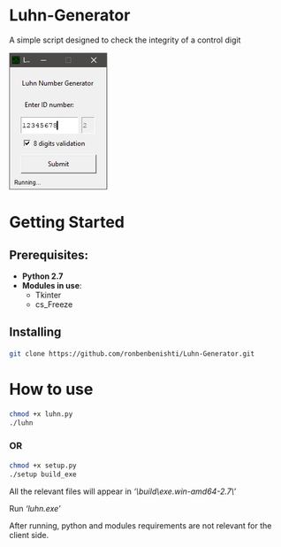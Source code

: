 # Luhn-Generator
A simple script designed to check the integrity of a control digit


![Image of Yaktocat](https://github.com/ronbenbenishti/Luhn-Generator/blob/master/screenshots/ss.png)


# Getting Started #
## Prerequisites: ##
* **Python 2.7**
* **Modules in use**:
  * Tkinter
  * cs_Freeze

## Installing ##
```sh
git clone https://github.com/ronbenbenishti/Luhn-Generator.git
```

# How to use #
```sh
chmod +x luhn.py
./luhn
```

### OR ###
```sh
chmod +x setup.py
./setup build_exe
```
All the relevant files will appear in _‘\build\exe.win-amd64-2.7\’_

Run _‘luhn.exe’_

After running, python and modules requirements are not relevant for the client side.
